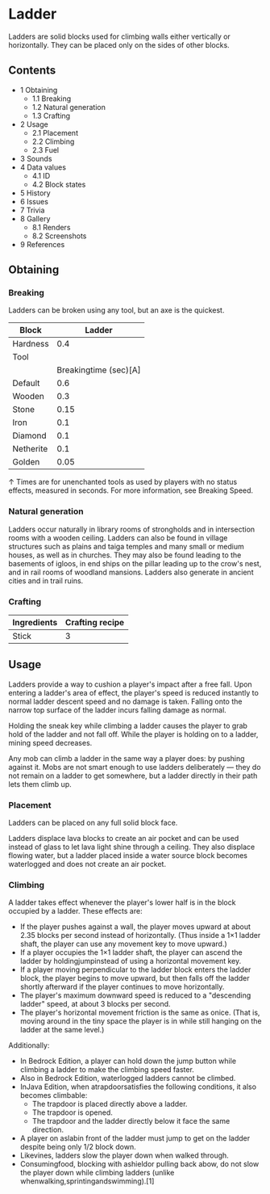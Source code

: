 # Ladder
Ladders are solid blocks used for climbing walls either vertically or horizontally. They can be placed only on the sides of other blocks.

## Contents
- 1 Obtaining
	- 1.1 Breaking
	- 1.2 Natural generation
	- 1.3 Crafting
- 2 Usage
	- 2.1 Placement
	- 2.2 Climbing
	- 2.3 Fuel
- 3 Sounds
- 4 Data values
	- 4.1 ID
	- 4.2 Block states
- 5 History
- 6 Issues
- 7 Trivia
- 8 Gallery
	- 8.1 Renders
	- 8.2 Screenshots
- 9 References

## Obtaining
### Breaking
Ladders can be broken using any tool, but an axe is the quickest.

| Block     | Ladder                |
|-----------|-----------------------|
| Hardness  | 0.4                   |
| Tool      |                       |
|           | Breakingtime (sec)[A] |
| Default   | 0.6                   |
| Wooden    | 0.3                   |
| Stone     | 0.15                  |
| Iron      | 0.1                   |
| Diamond   | 0.1                   |
| Netherite | 0.1                   |
| Golden    | 0.05                  |


↑ Times are for unenchanted tools as used by players with no status effects, measured in seconds. For more information, see Breaking Speed.


### Natural generation
Ladders occur naturally in library rooms of strongholds and in intersection rooms with a wooden ceiling. Ladders can also be found in village structures such as plains and taiga temples and many small or medium houses, as well as in churches. They may also be found leading to the basements of igloos, in end ships on the pillar leading up to the crow's nest, and in rail rooms of woodland mansions. Ladders also generate in ancient cities and in trail ruins.

### Crafting
| Ingredients | Crafting recipe |
|-------------|-----------------|
| Stick       | 3               |

## Usage
Ladders provide a way to cushion a player's impact after a free fall. Upon entering a ladder's area of effect, the player's speed is reduced instantly to normal ladder descent speed and no damage is taken. Falling onto the narrow top surface of the ladder incurs falling damage as normal.

Holding the sneak key while climbing a ladder causes the player to grab hold of the ladder and not fall off. While the player is holding on to a ladder, mining speed decreases.

Any mob can climb a ladder in the same way a player does: by pushing against it. Mobs are not smart enough to use ladders deliberately — they do not remain on a ladder to get somewhere, but a ladder directly in their path lets them climb up.

### Placement
Ladders can be placed on any full solid block face.

Ladders displace lava blocks to create an air pocket and can be used instead of glass to let lava light shine through a ceiling. They also displace flowing water, but a ladder placed inside a water source block becomes waterlogged and does not create an air pocket.

### Climbing
A ladder takes effect whenever the player's lower half is in the block occupied by a ladder. These effects are:

- If the player pushes against a wall, the player moves upward at about 2.35 blocks per second instead of horizontally. (Thus inside a 1×1 ladder shaft, the player can use any movement key to move upward.)
- If a player occupies the 1×1 ladder shaft, the player can ascend the ladder by holdingjumpinstead of using a horizontal movement key.
- If a player moving perpendicular to the ladder block enters the ladder block, the player begins to move upward, but then falls off the ladder shortly afterward if the player continues to move horizontally.
- The player's maximum downward speed is reduced to a "descending ladder" speed, at about 3 blocks per second.
- The player's horizontal movement friction is the same as onice. (That is, moving around in the tiny space the player is in while still hanging on the ladder at the same level.)

Additionally:

- In Bedrock Edition, a player can hold down the jump button while climbing a ladder to make the climbing speed faster.
- Also in Bedrock Edition, waterlogged ladders cannot be climbed.
- InJava Edition, when atrapdoorsatisfies the following conditions, it also becomes climbable:
	- The trapdoor is placed directly above a ladder.
	- The trapdoor is opened.
	- The trapdoor and the ladder directly below it face the same direction.
- A player on aslabin front of the ladder must jump to get on the ladder despite being only 1/2 block down.
- Likevines, ladders slow the player down when walked through.
- Consumingfood, blocking with ashieldor pulling back abow, do not slow the player down while climbing ladders (unlike whenwalking,sprintingandswimming).[1]

